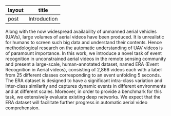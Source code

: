 | layout | title        |
| ------ | ------------ |
| post   | Introduction |

Along with the now widespread availability of unmanned aerial vehicles (UAVs), large volumes of aerial videos have been produced. It is unrealistic for humans to screen such big data and understand their contents. Hence methodological research on the automatic understanding of UAV videos is of paramount importance. In this work, we introduce a novel task of event recognition in unconstrained aerial videos in the remote sensing community and present a large-scale, human-annotated dataset, named ERA (Event Recognition in Aerial videos), consisting of 2,866 videos each with a label from 25 different classes corresponding to an event unfolding 5 seconds. The ERA dataset is designed to have a significant intra-class variation and inter-class similarity and captures dynamic events in different environments and at different scales. Moreover, in order to provide a benchmark for this task, we extensively evaluate existing deep networks. We expect that the ERA dataset will facilitate further progress in automatic aerial video comprehension.